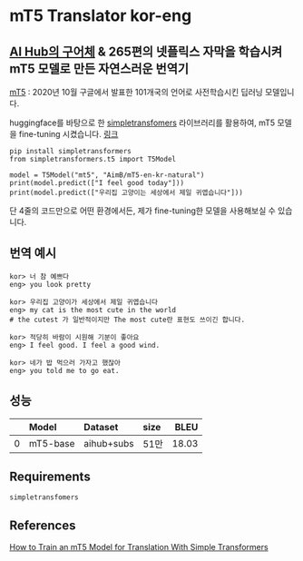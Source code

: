# mT5 Translator kor-eng
[AI Hub의 구어체](https://aihub.or.kr/aidata/87) & 265편의 넷플릭스 자막을 학습시켜 mT5 모델로 만든 자연스러운 번역기
---
[mT5](https://arxiv.org/abs/2010.11934) : 2020년 10월 구글에서 발표한 101개국의 언어로 사전학습시킨 딥러닝 모델입니다. 

huggingface를 바탕으로 한 [simpletransfomers](https://github.com/ThilinaRajapakse/simpletransformers) 라이브러리를 활용하여, 
mT5 모델을 fine-tuning 시켰습니다. [링크](https://huggingface.co/AimB/mT5-en-kr-natural)
```
pip install simpletransformers
from simpletransformers.t5 import T5Model

model = T5Model("mt5", "AimB/mT5-en-kr-natural")
print(model.predict(["I feel good today"]))
print(model.predict(["우리집 고양이는 세상에서 제일 귀엽습니다"]))
```
단 4줄의 코드만으로 어떤 환경에서든, 제가 fine-tuning한 모델을 사용해보실 수 있습니다.

## 번역 예시
```
kor> 너 참 예쁘다 
eng> you look pretty 
```
```
kor> 우리집 고양이가 세상에서 제일 귀엽습니다
eng> my cat is the most cute in the world 
# the cutest 가 일반적이지만 The most cute란 표현도 쓰이긴 합니다.
```
```
kor> 적당히 바람이 시원해 기분이 좋아요
eng> I feel good. I feel a good wind.
```
```
kor> 네가 밥 먹으러 가자고 했잖아
eng> you told me to go eat.
```

## 성능
|    | Model    | Dataset    | size   |   BLEU |
|---:|:---------|:-----------|:-------|-------:|
|  0 | mT5-base | aihub+subs | 51만   |  18.03 |

## Requirements
```
simpletransfomers
```

## References
[How to Train an mT5 Model for Translation With Simple Transformers](https://towardsdatascience.com/how-to-train-an-mt5-model-for-translation-with-simple-transformers-30ba5fa66c5f)
